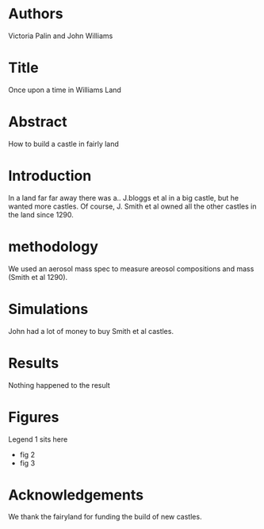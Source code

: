 # Authors
Victoria Palin and John Williams

# Title
Once upon a time in Williams Land


# Abstract 
How to build a castle in fairly land

# Introduction
In a land far far away there was a.. 
J.bloggs et al in a big castle, but he wanted more castles.
Of course, J. Smith et al owned all the other castles in the land since 1290.

# methodology 
We used an aerosol mass spec to measure areosol compositions and mass (Smith et al 1290).

# Simulations
John had a lot of money to buy Smith et al castles.

# Results 
Nothing happened to the result


# Figures
Legend 1 sits here
- fig 2
- fig 3

# Acknowledgements
We thank the fairyland for funding the build of new castles.